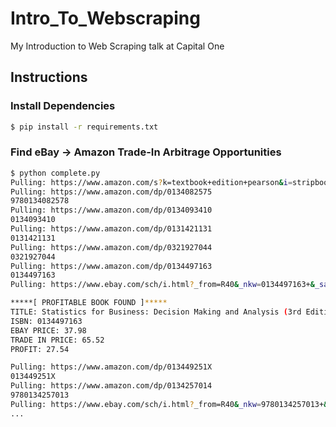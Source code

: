 # Intro_To_Webscraping

My Introduction to Web Scraping talk at Capital One

## Instructions

### Install Dependencies

```bash
$ pip install -r requirements.txt
```

### Find eBay -> Amazon Trade-In Arbitrage Opportunities

```bash
$ python complete.py
Pulling: https://www.amazon.com/s?k=textbook+edition+pearson&i=stripbooks&ref=nb_sb_noss_2&page=1
Pulling: https://www.amazon.com/dp/0134082575
9780134082578
Pulling: https://www.amazon.com/dp/0134093410
0134093410
Pulling: https://www.amazon.com/dp/0131421131
0131421131
Pulling: https://www.amazon.com/dp/0321927044
0321927044
Pulling: https://www.amazon.com/dp/0134497163
0134497163
Pulling: https://www.ebay.com/sch/i.html?_from=R40&_nkw=0134497163+&_sacat=0&LH_TitleDesc=0&_sop=15&rt=nc&LH_BIN=1

*****[ PROFITABLE BOOK FOUND ]*****
TITLE: Statistics for Business: Decision Making and Analysis (3rd Edition)
ISBN: 0134497163
EBAY PRICE: 37.98
TRADE IN PRICE: 65.52
PROFIT: 27.54

Pulling: https://www.amazon.com/dp/013449251X
013449251X
Pulling: https://www.amazon.com/dp/0134257014
9780134257013
Pulling: https://www.ebay.com/sch/i.html?_from=R40&_nkw=9780134257013+&_sacat=0&LH_TitleDesc=0&_sop=15&rt=nc&LH_BIN=1
...

```

